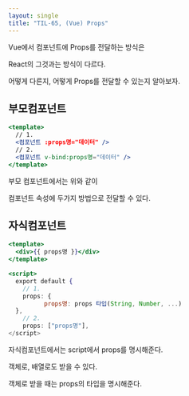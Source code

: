 ```yaml
---
layout: single
title: "TIL-65, (Vue) Props"
---
```


Vue에서 컴포넌트에 Props를 전달하는 방식은

React의 그것과는 방식이 다르다.

어떻게 다른지, 어떻게 Props를 전달할 수 있는지 알아보자.

## 부모컴포넌트

```jsx
<template>
  // 1.
  <컴포넌트 :props명="데이터" />
  // 2.
  <컴포넌트 v-bind:props명="데이터" />
</template>
```

부모 컴포넌트에서는 위와 같이

컴포넌트 속성에 두가지 방법으로 전달할 수 있다.

## 자식컴포넌트

```jsx
<template>
  <div>{{ props명 }}</div>
</template>

<script>
  export default {
    // 1.
    props: {
		  props명: props 타입(String, Number, ...)
  },
    // 2.
    props: ["props명"],
</script>
```

자식컴포넌트에서는 script에서 props를 명시해준다.

객체로, 배열로도 받을 수 있다.

객체로 받을 때는 props의 타입을 명시해준다.
